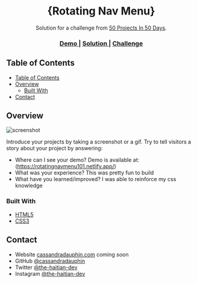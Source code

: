 <h1 align="center">{Rotating Nav Menu}</h1>

<div align="center">
  Solution for a challenge from  <a href="https://www.udemy.com/course/50-projects-50-days" target="_blank">50 Projects In 50 Days</a>.
</div>

<div align="center">
  <h3>
    <a href="https://rotatingnavmenu101.netlify.app/">
      Demo
    </a>
    <span> | </span>
    <a href="https://github.com/cassandradauphin">
      Solution
    </a>
    <span> | </span>
    <a href="https://devchallenges.io/challenges/wBunSb7FPrIepJZAg0sY">
      Challenge
    </a>
  </h3>
</div>

<!-- TABLE OF CONTENTS -->

## Table of Contents

- [Table of Contents](#table-of-contents)
- [Overview](#overview)
  - [Built With](#built-with)
- [Contact](#contact)

<!-- OVERVIEW -->

## Overview

![screenshot](https://media.giphy.com/media/6tYtPgsAyM4vBhlYLe/giphy.gif)


Introduce your projects by taking a screenshot or a gif. Try to tell visitors a story about your project by answering:

- Where can I see your demo?
  Demo is available at: (https://rotatingnavmenu101.netlify.app/)
- What was your experience?
  This was pretty fun to build 
- What have you learned/improved?
  I was able to reinforce my css knowledge

### Built With

<!-- This section should list any major frameworks that you built your project using. Here are a few examples.-->

- [HTML5](https://www.w3schools.com/html/)
- [CSS3](https://www.w3schools.com/css/default.asp)


## Contact

- Website [cassandradauphin.com](https://cassandradauphin.com) coming soon
- GitHub [@cassandradauphin](https://github.com/cassandradauphin)
- Twitter [@the-haitian-dev](https://twitter.com/the-haitian-dev)
- Instagram [@the-haitian-dev](https://instagram.com/the_haitian_dev)